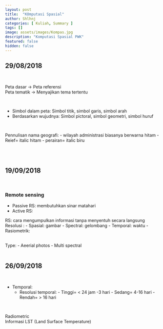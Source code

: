 ```yaml
---
layout: post
title:  "KOmputasi Spasial"
author: Shlhnj
categories: [ Kuliah, Summary ]
tags: []
image: assets/images/Kompas.jpg
description: "Komputasi Spasial PWK"
featured: false
hidden: false
---
```


## 29/08/2018

<br>

Peta dasar    -> Peta referensi <br>
Peta tematik  -> Menyajikan tema tertentu

<br>

- Simbol dalam peta: Simbol titik, simbol garis, simbol arah
- Berdasarkan wujudnya: Simbol pictoral, simbol geometri, simbol huruf

<br>

Pennulisan nama geografi: - wilayah administrasi biasanya berwarna hitam
                          - Reief= italic hitam
                          - perairan= italic biru
                          
<br>
<br>

## 19/09/2018

<br>

### Remote sensing

- Passive RS: membutuhkan sinar matahari
- Active RS: 

RS: cara mengumpulkan informasi tanpa menyentuh secara langsung
<br>
Resolusi : - Spasial: gambar
           - Spectral: gelombang
           - Temporal: waktu
           - Rasiometrik:
           
<br>
Type: - Aeerial photos
      - Multi spectral
      
<br>
<br>

## 26/09/2018

<br>

- Temporal:
  - Resolusi temporal: - Tinggi= < 24 jam -3 hari
                       - Sedang= 4-16 hari
                       - Rendah= > 16 hari
                       
<br>

Radiometric <br>
Informasi LST (Land Surface Temperature)
